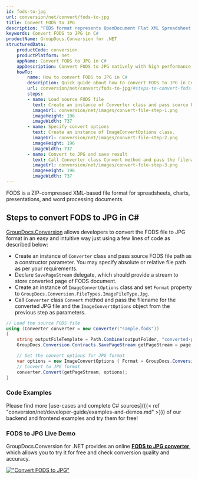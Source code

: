 ```yaml
---
id: fods-to-jpg
url: conversion/net/convert/fods-to-jpg
title: Convert FODS to JPG
description: "FODS format represents OpenDocument Flat XML Spreadsheet with .fods extension. Learn how to convert FODS to JPG file programmatically in C# language using GroupDocs.Conversion for .NET library."
keywords: Convert FODS to JPG in C#
productName: GroupDocs.Conversion for .NET
structuredData:
    productCode: conversion
    productPlatform: net
    appName: Convert FODS to JPG in C#
    appDescription: Convert FODS to JPG natively with high performance using C# language and server side GroupDocs.Conversion for .NET APIs, without the use of any software like Microsoft or Open Office.
    howTo:
        name: How to convert FODS to JPG in C# 
        description: Quick guide about how to convert FODS to JPG in C# with high performance and accuracy.
        url: conversion/net/convert/fods-to-jpg/#steps-to-convert-fods-to-jpg-in-c
        steps:
        - name: Load source FODS file 
          text: Create an instance of Converter class and pass source FODS file path as a constructor parameter. You may specify absolute or relative file path as per your requirements. 
          imageUrl: conversion/net/images/convert-file-step-1.png
          imageHeight: 196
          imageWidth: 737
        - name: Specify convert options 
          text: Create an instance of ImageConvertOptions class.
          imageUrl: conversion/net/images/convert-file-step-2.png
          imageHeight: 196
          imageWidth: 737
        - name: Convert to JPG and save result 
          text: Call Converter class Convert method and pass the filename for the converted HTML file and the ImageConvertOptions object from the previous step as parameters.
          imageUrl: conversion/net/images/convert-file-step-3.png
          imageHeight: 196
          imageWidth: 737
---
```


FODS is a ZIP-compressed XML-based file format for spreadsheets, charts, presentations, and word processing documents.

## Steps to convert FODS to JPG in C#

[GroupDocs.Conversion](https://products.groupdocs.com/conversion/net) allows developers to convert the FODS file to JPG format in an easy and intuitive way just using a few lines of code as described below:

* Create an instance of `Converter` class and pass source FODS file path as a constructor parameter. You may specify absolute or relative file path as per your requirements. 
* Declare `SavePageStream` delegate, which should provide a stream to store converted page of FODS document.
* Create an instance of `ImageConvertOptions` class and set `Format` property to `GroupDocs.Conversion.FileTypes.ImageFileType.Jpg`.
* Call `Converter` class `Convert` method and pass the filename for the converted JPG file and the `ImageConvertOptions` object from the previous step as parameters.

```csharp
// Load the source FODS file
using (Converter converter = new Converter("sample.fods"))
{
    string outputFileTemplate = Path.Combine(outputFolder, "converted-page-{0}.jpg");
    GroupDocs.Conversion.Contracts.SavePageStream getPageStream = page => new FileStream(string.Format(outputFileTemplate, page), FileMode.Create);

    // Set the convert options for JPG format
    var options = new ImageConvertOptions { Format = GroupDocs.Conversion.FileTypes.ImageFileType.Jpg };   
    // Convert to JPG format
    converter.Convert(getPageStream, options);
}
```

### Code Examples

Please find more [use-cases and complete C# sources]({{< ref "conversion/net/developer-guide/examples-and-demos.md" >}}) of our backend and frontend examples and try them for free!

### FODS to JPG Live Demo

GroupDocs.Conversion for .NET provides an online [**FODS to JPG converter**](https://products.groupdocs.app/conversion/fods-to-jpg), which allows you to try it for free and check conversion quality and accuracy.

[!["Convert FODS to JPG"](conversion/net/images/convert-to-jpg/convert-fods-to-jpg.png)](https://products.groupdocs.app/conversion/fods-to-jpg)